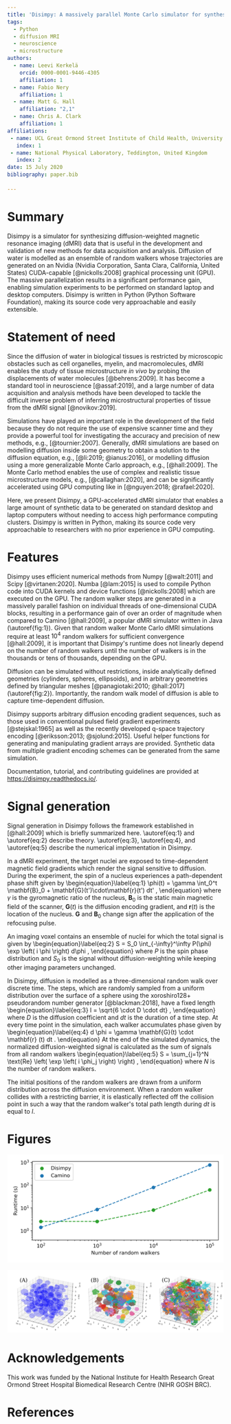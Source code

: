 ```yaml
---
title: 'Disimpy: A massively parallel Monte Carlo simulator for synthesizing diffusion-weighted MRI data in Python'
tags:
  - Python
  - diffusion MRI
  - neuroscience
  - microstructure
authors:
  - name: Leevi Kerkelä
    orcid: 0000-0001-9446-4305
    affiliation: 1
  - name: Fabio Nery
    affiliation: 1
  - name: Matt G. Hall
    affiliation: "2,1"
  - name: Chris A. Clark
    affiliation: 1
affiliations:
 - name: UCL Great Ormond Street Institute of Child Health, University College London, London, United Kingdom
   index: 1
 - name: National Physical Laboratory, Teddington, United Kingdom
   index: 2
date: 15 July 2020
bibliography: paper.bib

---
```


# Summary

Disimpy is a simulator for synthesizing diffusion-weighted magnetic resonance
imaging (dMRI) data that is useful in the development and validation of new
methods for data acquisition and analysis. Diffusion of water is modelled as an
ensemble of random walkers whose trajectories are generated on an Nvidia (Nvidia
Corporation, Santa Clara, California, United States)
CUDA-capable [@nickolls:2008]⁠ graphical processing unit (GPU). The massive
parallelization results in a significant performance gain, enabling simulation
experiments to be performed on standard laptop and desktop computers. Disimpy is
written in Python (Python Software Foundation), making its source code very
approachable and easily extensible.

# Statement of need

Since the diffusion of water in biological tissues is restricted by microscopic
obstacles such as cell organelles, myelin, and macromolecules, dMRI enables the
study of tissue microstructure *in vivo* by probing the displacements of water
molecules [@behrens:2009]⁠. It has become a standard tool in neuroscience
[@assaf:2019]⁠, and a large number of data acquisition and analysis methods have
been developed to tackle the difficult inverse problem of inferring
microstructural properties of tissue from the dMRI signal [@novikov:2019]⁠.

Simulations have played an important role in the development of the field
because they do not require the use of expensive scanner time and they provide a
powerful tool for investigating the accuracy and precision of new methods, e.g.,
[@tournier:2007]. Generally, dMRI simulations are based on modelling diffusion
inside some geometry to obtain a solution to the diffusion equation, e.g.,
[@li:2019; @ianus:2016], or modelling diffusion using a more generalizable Monte
Carlo approach, e.g., [@hall:2009]. The Monte Carlo method enables the use of
complex and realistic tissue microstructure models, e.g., [@callaghan:2020], and
can be significantly accelerated using GPU computing like in
[@nguyen:2018; @rafael:2020].

Here, we present Disimpy, a GPU-accelerated dMRI simulator that enables a large
amount of synthetic data to be generated on standard desktop and laptop
computers without needing to access high performance computing clusters. Disimpy
is written in Python, making its source code very approachable to researchers
with no prior experience in GPU computing.

# Features

Disimpy uses efficient numerical methods from Numpy [@walt:2011]⁠ and Scipy
[@virtanen:2020]⁠. Numba [@lam:2015]⁠ is used to compile Python code into
CUDA kernels and device functions [@nickolls:2008]⁠ which are executed on the
GPU. The random walker steps are generated in a massively parallel fashion on
individual threads of one-dimensional CUDA blocks, resulting in a performance
gain of over an order of magnitude when compared to Camino [@hall:2009]⁠⁠, a
popular dMRI simulator written in Java (\autoref{fig:1}). Given that random
walker Monte Carlo dMRI simulations require at least $10^4$ random walkers for
sufficient convergence [@hall:2009]⁠, it is important that Disimpy's runtime does
not linearly depend on the number of random walkers until the number of walkers
is in the thousands or tens of thousands, depending on the GPU.

Diffusion can be simulated without restrictions, inside analytically defined
geometries (cylinders, spheres, ellipsoids), and in arbitrary geometries defined
by triangular meshes [@panagiotaki:2010; @hall:2017] (\autoref{fig:2}).
Importantly, the random walk model of diffusion is able to capture
time-dependent diffusion.

Disimpy supports arbitrary diffusion encoding gradient sequences, such as those
used in conventional pulsed field gradient experiments [@stejskal:1965] as well
as the recently developed q-space trajectory encoding 
[@eriksson:2013; @sjolund:2015]⁠. Useful helper functions for generating and
manipulating gradient arrays are provided. Synthetic data from multiple gradient
encoding schemes can be generated from the same simulation.

Documentation, tutorial, and contributing guidelines are provided at 
https://disimpy.readthedocs.io/.

# Signal generation

Signal generation in Disimpy follows the framework established in [@hall:2009]⁠
which is briefly summarized here. \autoref{eq:1} and \autoref{eq:2} describe
theory. \autoref{eq:3}, \autoref{eq:4}, and \autoref{eq:5} describe the
numerical implementation in Disimpy.

In a dMRI experiment, the target nuclei are exposed to time-dependent magnetic
field gradients which render the signal sensitive to diffusion. During the
experiment, the spin of a nucleus experiences a path-dependent phase shift given
by
\begin{equation}\label{eq:1}
\phi(t) = \gamma \int_0^t \mathbf{B}_0 + \mathbf{G}(t')\cdot\mathbf{r}(t') dt' ,
\end{equation}
where $\gamma$ is the gyromagnetic ratio of the nucleus, $\mathbf{B}_0$ is the
static main magnetic field of the scanner, $\mathbf{G}(t)$ is the diffusion
encoding gradient, and $\mathbf{r}(t)$ is the location of the nucleus.
$\mathbf{G}$ and $\mathbf{B}_0$ change sign after the application of the
refocusing pulse.

An imaging voxel contains an ensemble of nuclei for which the total signal is
given by
\begin{equation}\label{eq:2}
S = S_0 \int_{-\infty}^\infty P(\phi) \exp \left( i \phi \right) d\phi ,
\end{equation}
where $P$ is the spin phase distribution and $S_0$ is the signal without
diffusion-weighting while keeping other imaging parameters unchanged.

In Disimpy, diffusion is modelled as a three-dimensional random walk over
discrete time. The steps, which are randomly sampled from a uniform
distribution over the surface of a sphere using the xoroshiro128+ pseudorandom
number generator [@blackman:2018], have a fixed length
\begin{equation}\label{eq:3}
l = \sqrt{6 \cdot D \cdot dt} ,
\end{equation}
where $D$ is the diffusion coefficient and $dt$ is the duration of a time step.
At every time point in the simulation, each walker accumulates phase given by
\begin{equation}\label{eq:4}
d \phi = \gamma \mathbf{G}(t) \cdot \mathbf{r} (t) dt .
\end{equation}
At the end of the simulated dynamics, the normalized diffusion-weighted signal
is calculated as the sum of signals from all random walkers
\begin{equation}\label{eq:5}
S = \sum_{j=1}^N \text{Re} \left( \exp \left( i \phi_j \right) \right) ,
\end{equation}
where $N$ is the number of random walkers.

The initial positions of the random walkers are drawn from a uniform
distribution across the diffusion environment. When a random walker collides
with a restricting barrier, it is elastically reflected off the collision point
in such a way that the random walker's total path length during $dt$ is equal to
$l$.

# Figures

![Performance comparison between Disimpy and Camino, a popular dMRI simulator that runs on the CPU. The comparison was performed on a desktop computer with an Intel Xeon E5-1620 v3 3.50 GHz x 8 CPU and an Nvidia Quadro K620 GPU. The simulations were performed using a mesh consisting of $10^4$ triangles, shown in \autoref{fig:2}.\label{fig:1}](paper_figure_1.png)

![Example of diffusion in an environment defined by a triangular mesh. (A) Example mesh of $10^4$ triangles defining the synthetic voxel consisting of 100 spheres with gamma distributed radii. Mesh kindly provided by Gyori [@gyori:2020]⁠. (B) Example trajectories of 100 random walkers whose initial positions were randomly positioned inside the spheres. Some spheres contain more than one walker. (C) Example trajectories of 100 random walkers outside the spheres.\label{fig:2}](paper_figure_2.png)


# Acknowledgements

This work was funded by the National Institute for Health Research Great Ormond
Street Hospital Biomedical Research Centre (NIHR GOSH BRC).

# References

